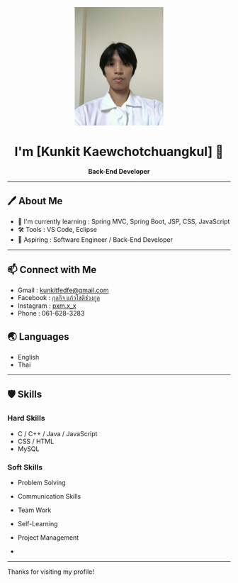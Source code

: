 <p align="center">
  <img src="https://github.com/itsci-mju6504106309/portfolio/blob/main/524801614_577169655361274_2203171571465015507_n.jpg?raw=true" width="200" alt="profile photo"/>
</p>
<h1 align="center"> I'm [Kunkit  Kaewchotchuangkul] 👋</h1>
<p align="center"><b>Back-End Developer</b></p>

---

## 🖊️ About Me

- 🌱 I'm currently learning : Spring MVC, Spring Boot, JSP, CSS, JavaScript
- 🛠 Tools : VS Code, Eclipse
- 🚀 Aspiring : Software Engineer / Back-End Developer

---

## 📫 Connect with Me

- Gmail : kunkitfedfe@gmail.com
- Facebook : [กุลกิจ แก้วโชติช่วงกูล](https://www.facebook.com/kul.kic.k.w.choti.chwng.kul)
- Instagram : [pxm.x_x](https://www.instagram.com/pxm.x_x/)
- Phone : 061-628-3283


## 🌏 Languages

- English
- Thai

---

## 🛡️ Skills

### Hard Skills
- C / C++ /  Java / JavaScript 
- CSS / HTML
- MySQL

### Soft Skills
- Problem Solving
- Communication Skills
- Team Work
- Self-Learning
- Project Management

- 
---
Thanks for visiting my profile!  
